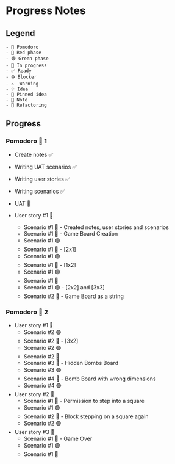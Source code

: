 # Progress Notes

## Legend

```
- 🍅 Pomodoro
- 🔴 Red phase
- 🟢 Green phase
- 🚧 In progress
- ✅ Ready
- ⛔ Blocker
- ⚠  Warning
- 💡 Idea
- 📌 Pinned idea
- 📝 Note
- 🔨 Refactoring
```

## Progress

### Pomodoro 🍅 1

- Create notes ✅
- Writing UAT scenarios ✅
- Writing user stories ✅
- Writing scenarios ✅
- UAT 🚧

- User story #1 🚧
  - Scenario #1 📝 - Created notes, user stories and scenarios
  - Scenario #1 🔴 - Game Board Creation
  - Scenario #1 🟢
  - Scenario #1 🔴 - [2x1]
  - Scenario #1 🟢
  - Scenario #1 🔴 - [1x2]
  - Scenario #1 🟢
  - Scenario #1 🔨
  - Scenario #1 🟢 - [2x2] and [3x3]
  - Scenario #2 🔴 - Game Board as a string
### Pomodoro 🍅 2
- User story #1 🚧
  - Scenario #2 🟢
  - Scenario #2 🔴 - [3x2]
  - Scenario #2 🟢
  - Scenario #2 🔨
  - Scenario #3 🔴 - Hidden Bombs Board
  - Scenario #3 🟢
  - Scenario #4 🔴 - Bomb Board with wrong dimensions
  - Scenario #4 🟢
- User story #2 🚧
  - Scenario #1 🔴 - Permission to step into a square
  - Scenario #1 🟢
  - Scenario #2 🔴 - Block stepping on a square again
  - Scenario #2 🟢
- User story #3 🚧
  - Scenario #1 🔴 - Game Over
  - Scenario #1 🟢
  - Scenario #1 🔨
